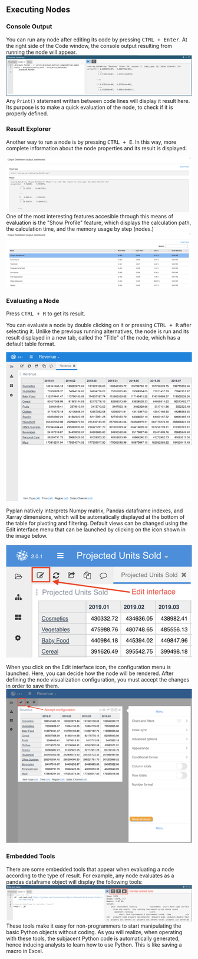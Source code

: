 
## Executing Nodes
### Console Output
You can run any node after editing its code by pressing <kbd>CTRL + Enter</kbd>.
At the right side of the Code window, the console output resulting from running the node will appear.
![enter image description here](https://raw.githubusercontent.com/pyplan/pyplan-docs/master/img/Node-execution-code-tab.png)
Any `Print()` statement written between code lines will display it result here.
Its purpose is to make a quick evaluation of the node, to check if it is properly defined.

### Result Explorer
Another way to run a node is by pressing <kbd>CTRL + E</kbd>.
In this way, more complete information about the node properties and its result is displayed.

![](https://raw.githubusercontent.com/pyplan/pyplan-docs/master/img/Node-execution-profile.png)
One of the most interesting features accesible through this means of evaluation is the "Show Profile" feature, which displays the calculation path, the calculation time, and the memory usage by step (nodes.)
![enter image description here](https://raw.githubusercontent.com/pyplan/pyplan-docs/master/img/Node-execution-console+.png)

### Evaluating a Node
Press <kbd>CTRL + R</kbd> to get its result.

You can evaluate a node by double clicking on it or pressing <kbd>CTRL + R</kbd> after selecting it.
Unlike the previous running alternatives, the node is run and its result displayed in a new tab, called the "Title" of the node, which has a default table format.

![enter image description here](https://raw.githubusercontent.com/pyplan/pyplan-docs/master/img/Node-execution-default.png)

Pyplan natively interprets Numpy matrix, Pandas dataframe indexes, and Xarray dimensions, which will be automatically displayed at the bottom of the table for pivoting and filtering.
Default views can be changed using the Edit interface menu that can be launched by clicking on the icon shown in the image below.

![enter image description here](https://raw.githubusercontent.com/pyplan/pyplan-docs/master/img/Node-execution-edit-interface.png)

When you click on the Edit interface icon, the configuration menu is launched. Here, you can decide how the node will be rendered. After defining the node visualization configuration, you must accept the changes in order to save them.
![enter image description here](https://raw.githubusercontent.com/pyplan/pyplan-docs/master/img/Node-execution-edit-inter3.png)

### Embedded Tools
There are some embedded tools that appear when evaluating a node according to the type of result.
For example, any node evaluates as a pandas dataframe object will display the following tools:
![enter image description here](https://raw.githubusercontent.com/pyplan/pyplan-docs/master/img/node-exec-pandas-tools.png)
These tools make it easy for non-programmers to start manipulating the basic Python objects without coding.
As you will realize, when operating with these tools, the subjacent Python code is automatically generated, hence inducing analysts to learn how to use Python. This is like saving a macro in Excel.
<!--stackedit_data:
eyJoaXN0b3J5IjpbMTU4NTQ0MzM0LC0xMDU3NTA0OTUsMTgzMT
ExMjc5NSw0NzUzOTAyMzQsLTExNDQwMjEwMzMsLTEzODU1MDc5
OTgsMjA1NzI5MzcyMSwyODU5NDYwNTAsLTQwNzE1NTY0NywtMT
Q4NjIzOTc4OCw0NzczNTY4NTIsMTI2OTExNTg2OCwtNDcyMjE4
MjUwLC0zNzk5MTYwODAsLTE4NTUzMjk5NzksMTQzNTUyNzI4MC
wxMDgxMDc5NzQ1LDUwNTk1MjI0MSw5NjAxMDg2LDExOTAzMjIx
MDRdfQ==
-->